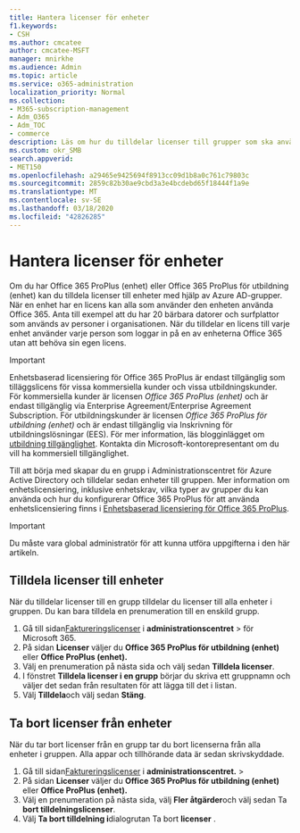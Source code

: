 ```yaml
---
title: Hantera licenser för enheter
f1.keywords:
- CSH
ms.author: cmcatee
author: cmcatee-MSFT
manager: mnirkhe
ms.audience: Admin
ms.topic: article
ms.service: o365-administration
localization_priority: Normal
ms.collection:
- M365-subscription-management
- Adm_O365
- Adm_TOC
- commerce
description: Läs om hur du tilldelar licenser till grupper som ska användas med enheter.
ms.custom: okr_SMB
search.appverid:
- MET150
ms.openlocfilehash: a29465e9425694f8913cc09d1b8a0c761c79803c
ms.sourcegitcommit: 2859c82b30ae9cbd3a3e4bcdebd65f18444f1a9e
ms.translationtype: MT
ms.contentlocale: sv-SE
ms.lasthandoff: 03/18/2020
ms.locfileid: "42826285"
---
```

# <a name="manage-licenses-for-devices"></a>Hantera licenser för enheter

Om du har Office 365 ProPlus (enhet) eller Office 365 ProPlus för utbildning (enhet) kan du tilldela licenser till enheter med hjälp av Azure AD-grupper. När en enhet har en licens kan alla som använder den enheten använda Office 365. Anta till exempel att du har 20 bärbara datorer och surfplattor som används av personer i organisationen. När du tilldelar en licens till varje enhet använder varje person som loggar in på en av enheterna Office 365 utan att behöva sin egen licens.

> [!IMPORTANT]
> Enhetsbaserad licensiering för Office 365 ProPlus är endast tillgänglig som tilläggslicens för vissa kommersiella kunder och vissa utbildningskunder. För kommersiella kunder är licensen *Office 365 ProPlus (enhet)* och är endast tillgänglig via Enterprise Agreement/Enterprise Agreement Subscription. För utbildningskunder är licensen *Office 365 ProPlus för utbildning (enhet)* och är endast tillgänglig via Inskrivning för utbildningslösningar (EES). För mer information, läs blogginlägget om [utbildning tillgänglighet](https://educationblog.microsoft.com/2019/08/attention-it-administrators-announcing-device-based-subscription-for-education/). Kontakta din Microsoft-kontorepresentant om du vill ha kommersiell tillgänglighet.

Till att börja med skapar du en grupp i Administrationscentret för Azure Active Directory och tilldelar sedan enheter till gruppen. Mer information om enhetslicensiering, inklusive enhetskrav, vilka typer av grupper du kan använda och hur du konfigurerar Office 365 ProPlus för att använda enhetslicensiering finns i [Enhetsbaserad licensiering för Office 365 ProPlus](https://go.microsoft.com/fwlink/p/?linkid=2094216).

> [!IMPORTANT]
> Du måste vara global administratör för att kunna utföra uppgifterna i den här artikeln.

## <a name="assign-licenses-to-devices"></a>Tilldela licenser till enheter

När du tilldelar licenser till en grupp tilldelar du licenser till alla enheter i gruppen. Du kan bara tilldela en prenumeration till en enskild grupp.

1. Gå till sidan<a href="https://go.microsoft.com/fwlink/p/?linkid=842264" target="_blank">Faktureringslicenser</a> i **administrationscentret** > för Microsoft 365.
2. På sidan **Licenser** väljer du **Office 365 ProPlus för utbildning (enhet)** eller **Office ProPlus (enhet).**
3. Välj en prenumeration på nästa sida och välj sedan **Tilldela licenser**.
4. I fönstret **Tilldela licenser i en grupp** börjar du skriva ett gruppnamn och väljer det sedan från resultaten för att lägga till det i listan.
5. Välj **Tilldela**och välj sedan **Stäng**.

## <a name="unassign-licenses-from-devices"></a>Ta bort licenser från enheter

När du tar bort licenser från en grupp tar du bort licenserna från alla enheter i gruppen. Alla appar och tillhörande data är sedan skrivskyddade.

1. Gå till sidan<a href="https://go.microsoft.com/fwlink/p/?linkid=842264" target="_blank">Faktureringslicenser</a> i **administrationscentret.** > 
2. På sidan **Licenser** väljer du **Office 365 ProPlus för utbildning (enhet)** eller **Office ProPlus (enhet).**
3. Välj en prenumeration på nästa sida, välj **Fler åtgärder**och välj sedan Ta **bort tilldelningslicenser**.
4. Välj **Ta bort tilldelning i**dialogrutan Ta bort **licenser** .